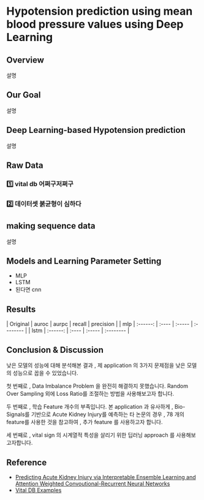 # Hypotension prediction using mean blood pressure values using Deep Learning

## Overview
설명

## Our Goal
설명

## Deep Learning-based  Hypotension prediction
설명



## Raw Data
### 1️⃣ vital db 어쩌구저쩌구
### 2️⃣ 데이터셋 붉균형이 심하다

## making sequence data

설명


## Models and Learning Parameter Setting

- MLP
- LSTM
- 된다면 cnn

## Results

  | Original | auroc    | aurpc | recall | precision |
  |  mlp     | :------: | :---- | :----- | :-------- |
  | lstm     | :------: | :---- | :----- | :-------- |
  
## Conclusion & Discussion

낮은 모델의 성능에 대해 분석해본 결과 , 제 application 의 3가지 문제점을 낮은 모델의 성능으로 꼽을 수 있었습니다.

첫 번째로 , Data Imbalance Problem 을 완전히 해결하지 못했습니다. Random Over Sampling 외에 Loss Ratio를 조절하는 방법을 사용해보고자 합니다.

두 번째로 , 학습 Feature 개수의 부족입니다. 본 application 과 유사하게 ,  Bio-Signals를 기반으로 Acute Kidney Injury를 예측하는 타 논문의 경우 , 78 개의 feature를 사용한 것을 참고하여 , 추가 feature 를 사용하고자 합니다.

세 번째로 , vital sign 의 시계열적 특성을 살리기 위한 딥러닝 approach 를 사용해보고자합니다.

## Reference 
- [Predicting Acute Kidney Injury via Interpretable
Ensemble Learning and Attention Weighted
Convoutional-Recurrent Neural Networks]( https://engineering.jhu.edu/nsa/wp-content/uploads/2021/02/YPeng_CISS_2021_preprint.pdf )
- [Vital DB Examples ]( https://github.com/vitaldb/examples/blob/master/comments_in_Korean/mbp_aki.ipynb )


